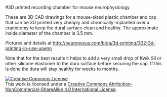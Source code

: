 #3D printed recording chamber for mouse neurophysiology

These are 3D CAD drawings for a mouse-sized plastic chamber and cap that can be 3D printed very cheaply and chronically implanted over a craniotomy to keep the dural surface clean and healthy. The approximate inside diameter of the chamber is 3.5 mm. 

Pictures and details at http://neuronexus.com/blog/3d-printing/302-3d-printing-in-use-upenn

Note that for the best results it helps to add a very small drop of Kwik Sil or other silicone elastomer to the dura surface before securing the cap. If this is done the dura will stay healthy for weeks to months. 

<a rel="license" href="http://creativecommons.org/licenses/by-nc-sa/4.0/"><img alt="Creative Commons License" style="border-width:0" src="https://i.creativecommons.org/l/by-nc-sa/4.0/88x31.png" /></a><br />This work is licensed under a <a rel="license" href="http://creativecommons.org/licenses/by-nc-sa/4.0/">Creative Commons Attribution-NonCommercial-ShareAlike 4.0 International License</a>.
